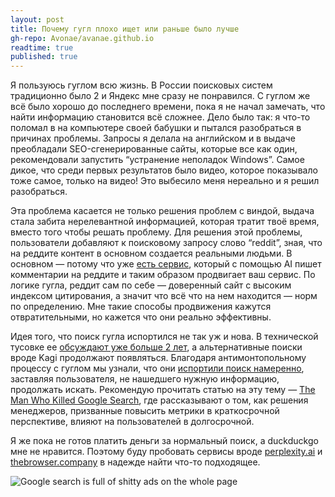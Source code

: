 ```yaml
---
layout: post
title: Почему гугл плохо ищет или раньше было лучше
gh-repo: Avonae/avanae.github.io
readtime: true
published: true
---
```


Я пользуюсь гуглом всю жизнь. В России поисковых систем традиционно было 2 и Яндекс мне сразу не понравился. С гуглом же всё было хорошо до последнего времени, пока я не начал замечать, что найти информацию становится всё сложнее. Дело было так: я что-то поломал в на компьютере своей бабушки и пытался разобраться в причинах проблемы. Запросы я делала на английском и в выдаче преобладали SEO-сгенерированные сайты, которые все как один, рекомендовали запустить “устранение неполадок Windows”. Самое дикое, что среди первых результатов было видео, которое показывало тоже самое, только на видео! Это выбесило меня нереально и я решил разобраться.

Эта проблема касается не только решения проблем с виндой, выдача стала забита нерелевантной информацией, которая тратит твоё время, вместо того чтобы решать проблему. Для решения этой проблемы, пользователи добавляют к поисковому запросу слово “reddit”, зная, что на реддите контент в основном создается реальными людьми. В основном — потому что уже [есть сервис](https://www.404media.co/ai-is-poisoning-reddit-to-promote-products-and-game-google-with-parasite-seo/), который с помощью AI пишет комментарии на реддите и таким образом продвигает ваш сервис. По логике гугла, реддит сам по себе — доверенный сайт с высоким индексом цитирования, а значит что всё что на нем находится — норм по определению. Мне такие способы продвижения кажутся отвратительными, но кажется что они реально эффективны.

Идея того, что поиск гугла испортился не так уж и нова. В технической тусовке ее [обсуждают уже больше 2 лет](https://dkb.blog/p/google-search-is-dying), а альтернативные поиски вроде Kagi продолжают появляться. Благодаря антимонтопольному процессу с гуглом мы узнали, что они [испортили поиск намеренно](https://www.justice.gov/atr/case/us-and-plaintiff-states-v-google-llc), заставляя пользователя, не нашедшего нужную информацию, продолжать искать. Рекомендую прочитать статью на эту тему — [The Man Who Killed Google Search](https://www.wheresyoured.at/the-men-who-killed-google/), где рассказывают о том, как решения менеджеров, призванные повысить метрики в краткосрочной перспективе, влияют на пользователей в долгосрочной. 

Я же пока не готов платить деньги за нормальный поиск, а duckduckgo мне не нравится. Поэтому буду пробовать сервисы вроде [perplexity.ai](https://www.perplexity.ai/) и [thebrowser.company](https://thebrowser.company/) в надежде найти что-то подходящее. 

![Google search is full of shitty ads on the whole page](%D0%9F%D0%BE%D1%87%D0%B5%D0%BC%D1%83%20%D0%B3%D1%83%D0%B3%D0%BB%20%D0%BF%D0%BB%D0%BE%D1%85%D0%BE%20%D0%B8%D1%89%D0%B5%D1%82%20%D0%B8%D0%BB%D0%B8%20%D1%80%D0%B0%D0%BD%D1%8C%D1%88%D0%B5%20%D0%B1%D1%8B%D0%BB%D0%BE%20%D0%BB%D1%83%D1%87%D1%88%D0%B5%2060719af834474e0fa28415857e81504f/Untitled.png)